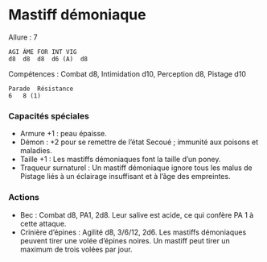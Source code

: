 # Mastiff démoniaque

Allure : 7

	AGI	ÂME	FOR	INT	VIG
	d8	d8	d8	d6 (A)	d8

Compétences : Combat d8, Intimidation d10, Perception d8, Pistage d10

	Parade	Résistance
	6	8 (1)

### Capacités spéciales
- Armure +1 : peau épaisse.
- Démon : +2 pour se remettre de l’état Secoué ; immunité aux poisons et maladies.
- Taille +1 : Les mastiffs démoniaques font la taille d’un poney.
- Traqueur surnaturel : Un mastiff démoniaque ignore tous les malus de Pistage liés à un éclairage insuffisant et à l’âge des empreintes.

### Actions
- Bec : Combat d8, PA1, 2d8. Leur salive est acide, ce qui confère PA 1 à cette attaque.
- Crinière d’épines : Agilité d8, 3/6/12, 2d6. Les mastiffs démoniaques peuvent tirer une volée d’épines noires. Un mastiff peut tirer un maximum de trois volées par jour.
